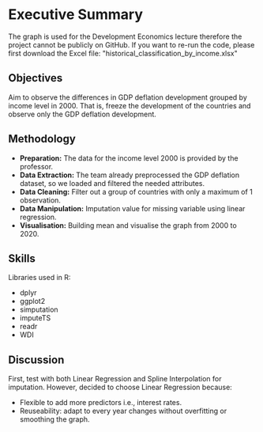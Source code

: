 # Executive Summary
The graph is used for the Development Economics lecture therefore the project cannot be publicly on GitHub. If you want to re-run the code, please first download the Excel file: "historical_classification_by_income.xlsx"

## Objectives
Aim to observe the differences in GDP deflation development grouped by income level in 2000. That is, freeze the development of the countries and observe only the GDP deflation development.

## Methodology
- **Preparation:** The data for the income level 2000 is provided by the professor.
- **Data Extraction:** The team already preprocessed the GDP deflation dataset, so we loaded and filtered the needed attributes.
- **Data Cleaning:** Filter out a group of countries with only a maximum of 1 observation.
- **Data Manipulation:** Imputation value for missing variable using linear regression.
- **Visualisation:** Building mean and visualise the graph from 2000 to 2020.

## Skills
Libraries used in R:
- dplyr
- ggplot2
- simputation
- imputeTS
- readr
- WDI

## Discussion
First, test with both Linear Regression and Spline Interpolation for imputation. However, decided to choose Linear Regression because:
- Flexible to add more predictors i.e., interest rates.
- Reuseability: adapt to every year changes without overfitting or smoothing the graph.
